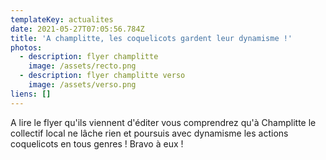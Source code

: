```yaml
---
templateKey: actualites
date: 2021-05-27T07:05:56.784Z
title: 'A champlitte, les coquelicots gardent leur dynamisme !'
photos:
  - description: flyer champlitte
    image: /assets/recto.png
  - description: flyer champlitte verso
    image: /assets/verso.png
liens: []
---
```

A lire le flyer qu'ils viennent d'éditer vous comprendrez qu'à Champlitte le collectif local ne lâche rien et poursuis avec dynamisme les actions coquelicots en tous genres !
Bravo à eux ! 

